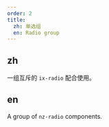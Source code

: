 ```yaml
---
order: 2
title:
  zh: 单选组
  en: Radio group
---
```


## zh

一组互斥的 `ix-radio` 配合使用。

## en

A group of `nz-radio` components.
